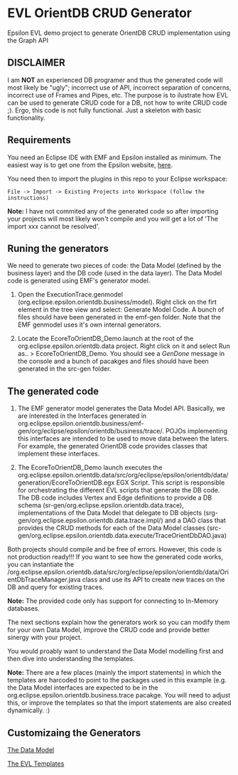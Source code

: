 # EVL OrientDB CRUD Generator

Epsilon EVL demo project to generate OrientDB CRUD implementation using the Graph API

##  DISCLAIMER

I am **NOT** an experienced DB programer and thus the generated code will most likely be "ugly"; incorrect use of API, incorrect separation of concerns, incorrect use of Frames and Pipes, etc. The purpose is to ilustrate how EVL can be used to generate CRUD code for a DB, not how to write CRUD code ;). Ergo, this code is not fully functional. Just a skeleton with basic functionality.

## Requirements

You need an Eclipse IDE with EMF and Epsilon installed as minimum. The easiest way is to get one from the Epsilon website, [here](https://eclipse.org/epsilon/download/).

You need then to import the plugins in this repo to your Eclipse workspace:
  
    File -> Import -> Existing Projects into Workspace (follow the instructions)
    
**Note:** I have not commited any of the generated code so after importing your projects will most likely won't compile and you will get a lot of 'The import xxx cannot be resolved'.


## Runing the generators

We need to generate two pieces of code: the Data Model (defined by the business layer) and the DB code (used in the data layer). The Data Model code is generated using EMF's generator model. 

1. Open the ExecutionTrace.genmodel (org.eclipse.epsilon.orientdb.business/model). Right click on the firt element in the tree view and select: Generate Model Code. A bunch of files should have been generated in the emf-gen folder. Note that the EMF genmodel uses it's own internal generators. 

2. Locate the EcoreToOrientDB_Demo.launch at the root of the org.eclipse.epsilon.orientdb.data project. Right click on it and select Run as.. > EcoreToOrientDB_Demo. You should see a *GenDone* message in the console and a bunch of pacakges and files should have been generated in the src-gen folder.

## The generated code

1. The EMF generator model generates the Data Model API. Basically, we are interested in the Interfaces generated in org.eclipse.epsilon.orientdb.business/emf-gen/org/eclipse/epsilon/orientdb/business/trace/. POJOs implementing this interfaces are intended to be used to move data between the laters. For example, the generated OrientDB code provides classes that implement these interfaces.

2. The EcoreToOrientDB_Demo launch executes the org.eclipse.epsilon.orientdb.data/src/org/eclipse/epsilon/orientdb/data/generation/EcoreToOrientDB.egx EGX Script. This script is responsible for orchestrating the different EVL scripts that generate the DB code. The DB code includes Vertex and Edge definitions to provide a DB schema (sr-gen/org.eclipse.epsilon.orientdb.data.trace), implementations of the Data Model that delegate to DB objects (srg-gen/org.eclipse.epsilon.orientdb.data.trace.impl/) and a DAO class that provides the CRUD methods for each of the Data Model classes (src-gen/org.eclipse.epsilon.orientdb.data.execute/TraceOrientDbDAO.java)

Both projects should compile and be free of errors. However, this code is not production ready!!! If you want to see how the generated code works, you can instantiate the /org.eclipse.epsilon.orientdb.data/src/org/eclipse/epsilon/orientdb/data/OrientDbTraceManager.java class and use its API to create new traces on the DB and query for existing traces.

**Note:** The provided code only has support for connecting to In-Memory databases.

The next sections explain how the generators work so you can modify them for your own Data Model, improve the CRUD code and provide better sinergy with your project. 

You would proably want to understand the Data Model modelling first and then dive into understanding the templates. 

**Note:** There are a few places (mainly the import statements) in which the templates are harcoded to point to the packages used in this example (e.g. the Data Model interfaces are expected to be in the org.eclipse.epsilon.orientdb.business.trace pacakge. You will need to adjust this, or improve the templates so that the import statements are also created dynamically. :)

## Customizaing the Generators

[The Data Model](data_model.md)

[The EVL Templates](evl_templates.md)


